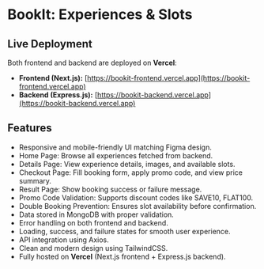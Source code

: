 # BookIt: Experiences & Slots

## Live Deployment

Both frontend and backend are deployed on **Vercel**:

* **Frontend (Next.js):** [https://bookit-frontend.vercel.app](https://bookit-frontend.vercel.app)
* **Backend (Express.js):** [https://bookit-backend.vercel.app](https://bookit-backend.vercel.app)

## Features

* Responsive and mobile-friendly UI matching Figma design.
* Home Page: Browse all experiences fetched from backend.
* Details Page: View experience details, images, and available slots.
* Checkout Page: Fill booking form, apply promo code, and view price summary.
* Result Page: Show booking success or failure message.
* Promo Code Validation: Supports discount codes like SAVE10, FLAT100.
* Double Booking Prevention: Ensures slot availability before confirmation.
* Data stored in MongoDB with proper validation.
* Error handling on both frontend and backend.
* Loading, success, and failure states for smooth user experience.
* API integration using Axios.
* Clean and modern design using TailwindCSS.
* Fully hosted on **Vercel** (Next.js frontend + Express.js backend).
